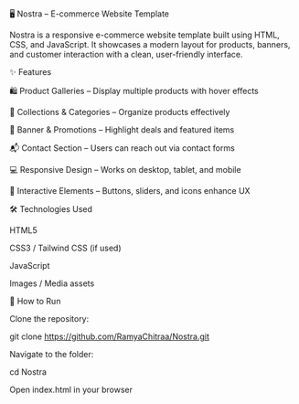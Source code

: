 🖥️ Nostra – E-commerce Website Template

Nostra is a responsive e-commerce website template built using HTML, CSS, and JavaScript.
It showcases a modern layout for products, banners, and customer interaction with a clean, user-friendly interface.

✨ Features

🛍️ Product Galleries – Display multiple products with hover effects

📑 Collections & Categories – Organize products effectively

📰 Banner & Promotions – Highlight deals and featured items

📬 Contact Section – Users can reach out via contact forms

💻 Responsive Design – Works on desktop, tablet, and mobile

🖤 Interactive Elements – Buttons, sliders, and icons enhance UX

🛠️ Technologies Used

HTML5

CSS3 / Tailwind CSS (if used)

JavaScript

Images / Media assets

🚀 How to Run

Clone the repository:

git clone https://github.com/RamyaChitraa/Nostra.git


Navigate to the folder:

cd Nostra


Open index.html in your browser
